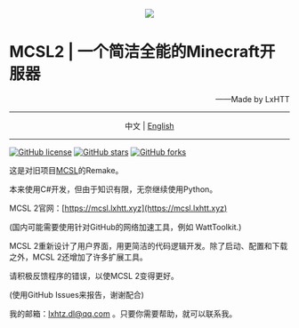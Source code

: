 <p align="center">
<img src="https://raw.iqiq.io/LxHTT/MCSL2/master/Back.png"/>
</p>

# MCSL2   |   一个简洁全能的Minecraft开服器

<p align="right">
——Made by LxHTT
</p>

___

<p align="center">
中文  |  <a href="https://github.com/LxHTT/MCSL2/README_EN.md" target="_blank">English</a>
</p>

___
<a href="https://github.com/LxHTT/MCSL2/blob/master/LICENSE"><img alt="GitHub license" src="https://img.shields.io/github/license/LxHTT/MCSL2"></a>
<a href="https://github.com/LxHTT/MCSL2/stargazers"><img alt="GitHub stars" src="https://img.shields.io/github/stars/LxHTT/MCSL2"></a>
<a href="https://github.com/LxHTT/MCSL2/network"><img alt="GitHub forks" src="https://img.shields.io/github/forks/LxHTT/MCSL2"></a>

这是对旧项目[MCSL](https://github.com/LxHTT/MCSL)的Remake。

本来使用C#开发，但由于知识有限，无奈继续使用Python。

MCSL 2官网：[https://mcsl.lxhtt.xyz](https://mcsl.lxhtt.xyz)

(国内可能需要使用针对GitHub的网络加速工具，例如 WattToolkit.)

MCSL 2重新设计了用户界面，用更简洁的代码逻辑开发。除了启动、配置和下载之外，MCSL 2还增加了许多扩展工具。

请积极反馈程序的错误，以使MCSL 2变得更好。

(使用GitHub Issues来报告，谢谢配合)

我的邮箱：lxhtz.dl@qq.com 。只要你需要帮助，就可以联系我。